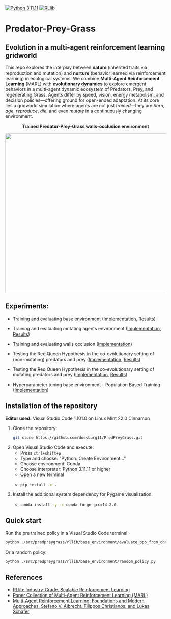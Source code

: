 [![Python 3.11.11](https://img.shields.io/badge/python-3.11.11-blue.svg)](https://www.python.org/downloads/release/python-31111/)
[![RLlib](https://img.shields.io/badge/RLlib-v2.49.0-blue)](https://docs.ray.io/en/latest/rllib/)


# Predator-Prey-Grass
## Evolution in a multi-agent reinforcement learning gridworld

This repo explores the interplay between **nature** (inherited traits via reproduction and mutation) and **nurture** (behavior learned via reinforcement learning) in ecological systems. We combine **Multi-Agent Reinforcement Learning** (MARL) with **evolutionary dynamics** to explore emergent behaviors in a multi-agent dynamic ecosystem of Predators, Prey, and regenerating Grass. Agents differ by speed, vision, energy metabolism, and decision policies—offering ground for open-ended adaptation. At its core lies a gridworld simulation where agents are not just *trained*—they are *born*, *age*, *reproduce*, *die*, and even *mutate* in a continuously changing environment.

<p align="center">
    <b>Trained Predator-Prey-Grass walls-occlusion environment</b></p>
<p align="center">
    <img align="center" src="./assets/images/gifs/walls_occlusion.gif" width="600" height="500" />
</p>


## Experiments:

* Training and evaluating base environment ([Implementation](src/predpreygrass/rllib/base_environment), [Results](https://humanbehaviorpatterns.org/pred-prey-grass/overview-ppg))

* Training and evaluating mutating agents environment ([Implementation](src/predpreygrass/rllib/mutating_agents), [Results](https://github.com/doesburg11/PredPreyGrass/tree/main/src/predpreygrass/rllib/mutating_agents#mutating_agents-predator-prey-grass-mutating-agents-environment))

* Training and evaluating walls occlusion ([Implementation](src/predpreygrass/rllib/walls_occlusion))

* Testing the Req Queen Hypothesis in the co-evolutionary setting of (non-mutating) predators and prey ([Implementation](src/predpreygrass/rllib/v3_0/evaluate_red_queen_freeze_type_1_only.py), [Results](https://humanbehaviorpatterns.org/pred-prey-grass/red-queen/))

* Testing the Req Queen Hypothesis in the co-evolutionary setting of mutating predators and prey ([Implementation](src/predpreygrass/rllib/mutating_agents), [Results](https://humanbehaviorpatterns.org/pred-prey-grass/marl-ppg/configurations/mutating_agents/#co-evolution-and-the-red-queen-effect))

* Hyperparameter tuning base environment - Population Based Training ([Implementation](src/predpreygrass/rllib/hyper_parameter_tuning/tune_population_based_training.py))


## Installation of the repository

**Editor used:** Visual Studio Code 1.101.0 on Linux Mint 22.0 Cinnamon

1. Clone the repository:
   ```bash
   git clone https://github.com/doesburg11/PredPreyGrass.git
   ```
2. Open Visual Studio Code and execute:
   - Press `ctrl+shift+p`
   - Type and choose: "Python: Create Environment..."
   - Choose environment: Conda
   - Choose interpreter: Python 3.11.11 or higher
   - Open a new terminal
   - ```bash
     pip install -e .
     ```
3. Install the additional system dependency for Pygame visualization:
    -   ```bash
        conda install -y -c conda-forge gcc=14.2.0
        ```
## Quick start
Run the pre trained policy in a Visual Studio Code terminal:

```bash
python ./src/predpreygrass/rllib/base_environment/evaluate_ppo_from_checkpoint_debug.py

```
Or a random policy:
```bash
python ./src/predpreygrass/rllib/base_environment/random_policy.py

```



## References

- [RLlib: Industry-Grade, Scalable Reinforcement Learning](https://docs.ray.io/en/master/rllib/index.html)
- [Paper Collection of Multi-Agent Reinforcement Learning (MARL)](https://github.com/LantaoYu/MARL-Papers)
- [Multi-Agent Reinforcement Learning: Foundations and Modern Approaches. Stefano V. Albrecht, Filippos Christianos, and Lukas Schäfer](https://www.marl-book.com/download/marl-book.pdf)

